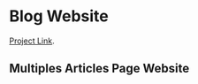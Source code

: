 
# Blog Website

[Project Link](https://epraz.github.io/just-playing/).

## Multiples Articles Page Website